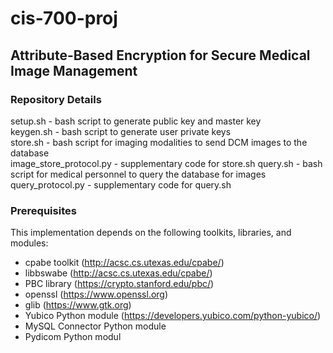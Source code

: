 # cis-700-proj
## Attribute-Based Encryption for Secure Medical Image Management

### Repository Details
setup.sh - bash script to generate public key and master key  
keygen.sh - bash script to generate user private keys   
store.sh - bash script for imaging modalities to send DCM images to the database  
image_store_protocol.py - supplementary code for store.sh
query.sh - bash script for medical personnel to query the database for images  
query_protocol.py - supplementary code for query.sh

### Prerequisites
This implementation depends on the following toolkits, libraries, and modules:
* cpabe toolkit (http://acsc.cs.utexas.edu/cpabe/)
* libbswabe (http://acsc.cs.utexas.edu/cpabe/)
* PBC library (https://crypto.stanford.edu/pbc/)
* openssl (https://www.openssl.org)
* glib (https://www.gtk.org)
* Yubico Python module (https://developers.yubico.com/python-yubico/)
* MySQL Connector Python module
* Pydicom Python modul
